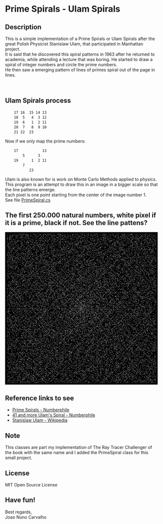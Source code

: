 # Prime Spirals - Ulam Spirals

## Description
This is a simple implementation of a Prime Spirals or Ulam Spirals after the great Polish Physicist Stanislaw Ulam, that participated in Manhattan project. <br>
It is said that he discovered this spiral patterns in 1963 after he returned to academia, while attending a lecture that was boring. He started to draw a spiral of integer numbers and circle the prime numbers.<br>
He then saw a emerging pattern of lines of primes spiral out of the page in lines. <br>                                                         
<br>

## Ulam Spirals process
```
    17 16  15 14 13
    18  5   4  3 12
    19  6   1  2 11
    20  7   8  9 10
    21 22  23
```
Now if we only map the prime numbers:<br>
```
    17           13
        5      3
    19      1  2 11
        7
           23
```

Ulam is also known for is work on Monte Carlo Methods applied to physics. <br>
This program is an attempt to draw this in an image in a bigger scale so that the line patterns emerge. <br> 
Each pixel is one point starting from the center of the image number 1. <br>
See file [PrimeSpiral.cs](./PrimeSpiral.cs) <br>
   
## The first 250.000 natural numbers, white pixel if it is a prime, black if not. See the line pattens?
![Prime Spiral for the first 250.000 numbers](./primes_spiral_ulam_spiral.png?raw=true "Prime Spiral for the first 250.000 numbers") <br>

## Reference links to see
* [Prime Spirals - Numberphile](https://www.youtube.com/watch?v=iFuR97YcSLM)
* [41 and more Ulam's Spiral - Numberphile](https://www.youtube.com/watch?v=3K-12i0jclM)
* [Stanislaw Ulam - Wikipedia](https://en.wikipedia.org/wiki/Stanislaw_Ulam)

## Note
This classes are part my implementation of The Ray Tracer Challenger of the book with the same name and I added the PrimeSpiral class for this small project.   

## License
MIT Open Source License

## Have fun!
Best regards, <br>
Joao Nuno Carvalho